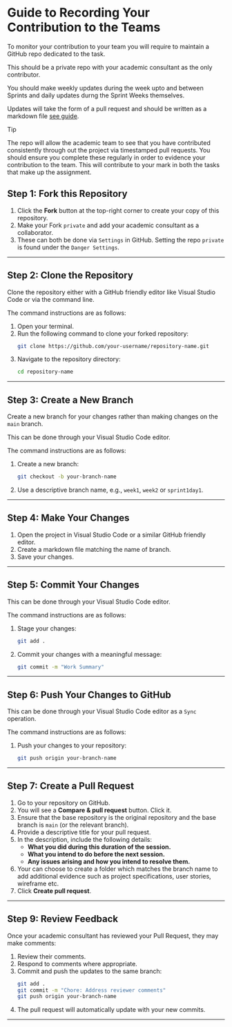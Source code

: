 # Guide to Recording Your Contribution to the Teams

To monitor your contribution to your team you will require to maintain a GitHub repo dedicated to the task.

This should be a private repo with your academic consultant as the only contributor.

You should make weekly updates during the week upto and between Sprints and daily updates durng the Sprint Weeks themselves.

Updates will take the form of a pull request and should be written as a markdown file [see guide](https://docs.github.com/en/get-started/writing-on-github/getting-started-with-writing-and-formatting-on-github/basic-writing-and-formatting-syntax).

> [!TIP]
> The repo will allow the academic team to see that you have contributed consistently through out the project via timestamped pull requests.  You should ensure you complete these regularly in order to evidence your contribution to the team.  This will contribute to your mark in both the tasks that make up the assignment.



## **Step 1: Fork this Repository**
1. Click the **Fork** button at the top-right corner to create your copy of this repository.
2. Make your Fork `private` and add your academic consultant as a collaborator.  
3. These can both be done via `Settings` in GitHub.  Setting the repo `private` is found under the `Danger Settings`.

---

## **Step 2: Clone the Repository**

Clone the repository either with a GitHub friendly editor like Visual Studio Code or via the command line.

The command instructions are as follows:

1. Open your terminal.
3. Run the following command to clone your forked repository:
   ```bash
   git clone https://github.com/your-username/repository-name.git
   ```
4. Navigate to the repository directory:
   ```bash
   cd repository-name
   ```

---

## **Step 3: Create a New Branch**
Create a new branch for your changes rather than making changes on the `main` branch.

This can be done through your Visual Studio Code editor.

The command instructions are as follows:

1. Create a new branch:
   ```bash
   git checkout -b your-branch-name
   ```
2. Use a descriptive branch name, e.g., `week1`, `week2` or `sprint1day1`.

---

## **Step 4: Make Your Changes**

1. Open the project in Visual Studio Code or a similar GitHub friendly editor.
2. Create a markdown file matching the name of branch.
3. Save your changes.

---

## **Step 5: Commit Your Changes**

This can be done through your Visual Studio Code editor.

The command instructions are as follows:

1. Stage your changes:
   ```bash
   git add .
   ```
2. Commit your changes with a meaningful message:
   ```bash
   git commit -m "Work Summary"
   ```

---

## **Step 6: Push Your Changes to GitHub**

This can be done through your Visual Studio Code editor as a `Sync` operation.

The command instructions are as follows:

1. Push your changes to your repository:
   ```bash
   git push origin your-branch-name
   ```

---

## **Step 7: Create a Pull Request**

1. Go to your repository on GitHub.
2. You will see a **Compare & pull request** button. Click it.
3. Ensure that the base repository is the original repository and the base branch is `main` (or the relevant branch).
4. Provide a descriptive title for your pull request.
5. In the description, include the following details:
   - **What you did during this duration of the session.**
   - **What you intend to do before the next session.**
   - **Any issues arising and how you intend to resolve them.**
6. Your can choose to create a folder which matches the branch name to add additional evidence such as project specifications, user stories, wireframe etc.
7. Click **Create pull request**.

---

## **Step 9: Review Feedback**
Once your academic consultant has reviewed your Pull Request, they may make comments:
1. Review their comments.
2. Respond to comments where appropriate.
3. Commit and push the updates to the same branch:
   ```bash
   git add .
   git commit -m "Chore: Address reviewer comments"
   git push origin your-branch-name
   ```
4. The pull request will automatically update with your new commits.


---





